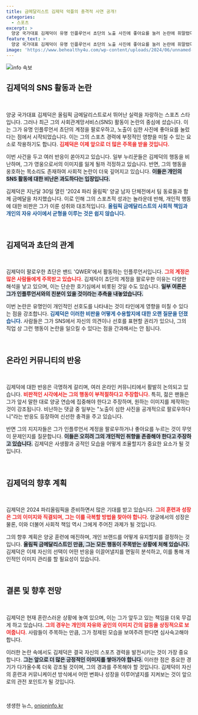```yaml
---
title: 금메달리스트 김제덕 악플의 충격적 사연 공개!
categories:
  - 스포츠
excerpt: >
  양궁 국가대표 김제덕이 유명 인플루언서 쵸단의 노출 사진에 좋아요를 눌러 논란에 휘말렸다. 비난과 옹호가 부딪히는 가운데, 2024 파리올림픽 금메달리스트의 이중성이 주목받고 있다. 클릭 유도 문구!
feature_text: >
  양궁 국가대표 김제덕이 유명 인플루언서 쵸단의 노출 사진에 좋아요를 눌러 논란에 휘말렸다. 비난과 옹호가 부딪히는 가운데, 2024 파리올림픽 금메달리스트의 이중성이 주목받고 있다. 클릭 유도 문구!
image: 'https://www.behealthy4u.com/wp-content/uploads/2024/06/unnamed-file.png'
---
```


<p><img src="https://www.behealthy4u.com/wp-content/uploads/2024/06/unnamed-file.png" alt="info 속보" /></p>

<h2 data-ke-size="size26">김제덕의 SNS 활동과 논란</h2>

<p data-ke-size="size16">&nbsp;</p>

<p>양궁 국가대표 김제덕은 올림픽 금메달리스트로서 뛰어난 실력을 자랑하는 스포츠 스타입니다. 그러나 최근 그의 사회관계망서비스(SNS) 활동이 논란의 중심에 섰습니다. 이는 그가 유명 인플루언서 쵸단의 계정을 팔로우하고, 노출이 심한 사진에 좋아요를 눌렀다는 점에서 시작되었습니다. 이는 그의 스포츠 경력에 부정적인 영향을 미칠 수 있는 요소로 작용하기도 합니다. <b><span style="color: #ee2323;">김제덕은 이제 앞으로 더 많은 주목을 받을 것입니다.</span></b></p>

<p>이번 사건을 두고 여러 반응이 쏟아지고 있습니다. 일부 누리꾼들은 김제덕의 행동을 비난하며, 그가 영웅으로서의 이미지를 잃게 될까 걱정하고 있습니다. 반면, 그의 행동을 옹호하는 목소리도 존재하여 사회적 논란이 더욱 깊어지고 있습니다. <b><span style="background-color: #21538527;">이들은 개인의 SNS 활동에 대한 비난은 과도하다는 입장입니다.</span></b> </p>

<p>김제덕은 지난달 30일 열린 '2024 파리 올림픽' 양궁 남자 단체전에서 팀 동료들과 함께 금메달을 차지했습니다. 이로 인해 그의 스포츠적 성과는 놀라운데 반해, 개인적 행동에 대한 비판은 그가 이룬 성취와 대조적입니다. <b><span style="color: #1a5490;">올림픽 금메달리스트의 사회적 책임과 개인의 자유 사이에서 균형을 이루는 것은 쉽지 않습니다.</span></b></p>

<p data-ke-size="size16">&nbsp;</p>

<h2 data-ke-size="size26">김제덕과 쵸단의 관계</h2>

<p data-ke-size="size16">&nbsp;</p>

<p>김제덕이 팔로우한 쵸단은 밴드 'QWER'에서 활동하는 인플루언서입니다. <b><span style="color: #ee2323;">그의 계정은 많은 사람들에게 주목받고 있습니다.</span></b> 김제덕이 쵸단의 계정을 팔로우한 이유는 다양한 해석을 낳고 있으며, 이는 단순한 호기심에서 비롯된 것일 수도 있습니다. <b><span style="background-color: #21538527;">일부 여론은 그가 인플루언서와의 친분이 있을 것이라는 추측을 내놓았습니다.</span></b></p>

<p>이번 논란은 유명인이 개인적인 선호도를 나타내는 것이 타인에게 영향을 미칠 수 있다는 점을 강조합니다. <b><span style="color: #1a5490;">김제덕은 이러한 비판을 어떻게 수용할지에 대한 오랜 질문을 던졌습니다.</span></b> 사람들은 그가 SNS에서 자신의 의견이나 선호를 표현할 권리가 있으나, 그의 직업 상 그런 행동이 논란을 일으킬 수 있다는 점을 간과해서는 안 됩니다.</p>

<p data-ke-size="size16">&nbsp;</p>

<h2 data-ke-size="size26">온라인 커뮤니티의 반응</h2>

<p data-ke-size="size16">&nbsp;</p>

<p>김제덕에 대한 반응은 극명하게 갈리며, 여러 온라인 커뮤니티에서 활발히 논의되고 있습니다. <b><span style="color: #ee2323;">비판적인 시각에서는 그의 행동이 부적절하다고 주장합니다.</span></b> 특히, 젊은 팬들은 그가 앞서 말한 대로 양궁 연습에 집중해야 한다고 주장하며, 원하는 이미지를 제작하는 것이 강조됩니다. 비난하는 댓글 중 일부는 "노출이 심한 사진을 공개적으로 팔로우하다니"라는 반응도 등장하여 신선한 충격을 주고 있습니다. </p>

<p>반면 그의 지지자들은 그가 인플루언서 계정을 팔로우하거나 좋아요를 누르는 것이 무엇이 문제인지를 질문합니다. <b><span style="background-color: #21538527;">이들은 오히려 그의 개인적인 취향을 존중해야 한다고 주장하고 있습니다.</span></b> 김제덕은 사생활과 공적인 모습을 어떻게 조율할지가 중요한 요소가 될 것입니다. </p>

<p data-ke-size="size16">&nbsp;</p>

<h2 data-ke-size="size26">김제덕의 향후 계획</h2>

<p data-ke-size="size16">&nbsp;</p>

<p>김제덕은 2024 파리올림픽을 준비하면서 많은 기대를 받고 있습니다. <b><span style="color: #ee2323;">그의 훈련과 성장은 그의 이미지와 직결되며, 그는 이를 극복할 방법을 찾아야 합니다.</span></b> 양궁에서의 성장은 물론, 이와 더불어 사회적 책임 역시 그에게 주어진 과제가 될 것입니다. </p>

<p>그의 향후 계획은 양궁 훈련에 매진하며, 개인 브랜드를 어떻게 유지할지를 결정하는 것입니다. <b><span style="background-color: #21538527;">올림픽 금메달리스트인 만큼, 그는 모든 행동이 주목받는 상황에 처해 있습니다.</span></b> 김제덕은 이제 자신의 선택이 어떤 반응을 이끌어낼지를 면밀히 분석하고, 이를 통해 개인적인 이미지 관리를 할 필요성이 있습니다. </p>

<p data-ke-size="size16">&nbsp;</p>

<h2 data-ke-size="size26">결론 및 향후 전망</h2>

<p data-ke-size="size16">&nbsp;</p>

<p>김제덕은 현재 혼란스러운 상황에 놓여 있으며, 이는 그가 앞두고 있는 책임을 더욱 무겁게 하고 있습니다. <b><span style="color: #ee2323;">그의 경우는 개인의 자유와 공인의 이미지 간의 갈등을 상징적으로 보여줍니다.</span></b> 사람들이 주목하는 만큼, 그가 정제된 모습을 보여주려 한다면 심사숙고해야 합니다. </p>

<p>이러한 논란 속에서도 김제덕은 결국 자신의 스포츠 경력을 발전시키는 것이 가장 중요합니다. <b><span style="background-color: #21538527;">그는 앞으로 더 많은 긍정적인 이미지를 쌓아가야 합니다.</span></b> 이러한 점은 중요한 경기가 다가올수록 더욱 강조될 것이며, 그의 경과를 주목해야 할 것입니다. 김제덕이 자신의 훈련과 커뮤니케이션 방식에서 어떤 변화나 성장을 이루어낼지를 지켜보는 것이 앞으로의 관전 포인트가 될 것입니다. </p>

<p data-ke-size="size16">&nbsp;</p>
생생한 뉴스, <a href="https://onioninfo.kr" rel="dofollow">onioninfo.kr</a>


